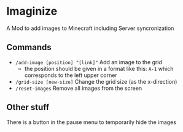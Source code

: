 # Imaginize 

A Mod to add images to Minecraft including Server syncronization

## Commands
- `/add-image [position] "[link]"` Add an image to the grid
  - the position should be given in a format like this: `A-1` which corresponds to the left upper corner
- `/grid-size [new-size]` Change the grid size (as the x-direction)
- `/reset-images` Remove all images from the screen

## Other stuff

There is a button in the pause menu to temporarily hide the images
